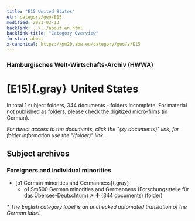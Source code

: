 ```yaml
---
title: "E15 United States"
etr: category/geo/E15
modified: 2021-03-13
backlink: ../../about.en.html
backlink-title: "Category Overview"
fn-stub: about
x-canonical: https://pm20.zbw.eu/category/geo/s/E15
---
```


### Hamburgisches Welt-Wirtschafts-Archiv (HWWA)
# [E15]{.gray}&#8201; United States&#160; 





In total 1 subject folders, 344 documents - folders incomplete.
For material not published as folders, please check the [digitized micro-films](/film/h1_sh.de.html) (in German).

_For direct access to the documents, click the "(xy documents)" link, for folder information use the "(folder)" link._

## Subject archives



### Foreigners and individual minorities

- [o1 German minorities and Germanness]{.gray}
  - o1 Sm500 German minorities and Germanness (Forschungsstelle für das Übersee-Deutschtum) [**&nearr;**](../../../subject/i/145911/about.en.html "German minorities and Germanness (Forschungsstelle für das Übersee-Deutschtum) (all over the world)") [**&uarr;**](../../../subject/about.en.html#o1_Sm500 "Subject category system") (<a href="https://pm20.zbw.eu/dfgview/sh/141653,145911" title="about: United States : German minorities and Germanness (Forschungsstelle für das Übersee-Deutschtum)" target="_blank">344 documents</a>) ([folder](../../../../folder/sh/1416xx/141653/1459xx/145911/about.en.html))


_* The English category label is an unchecked automated translation of the German label._


